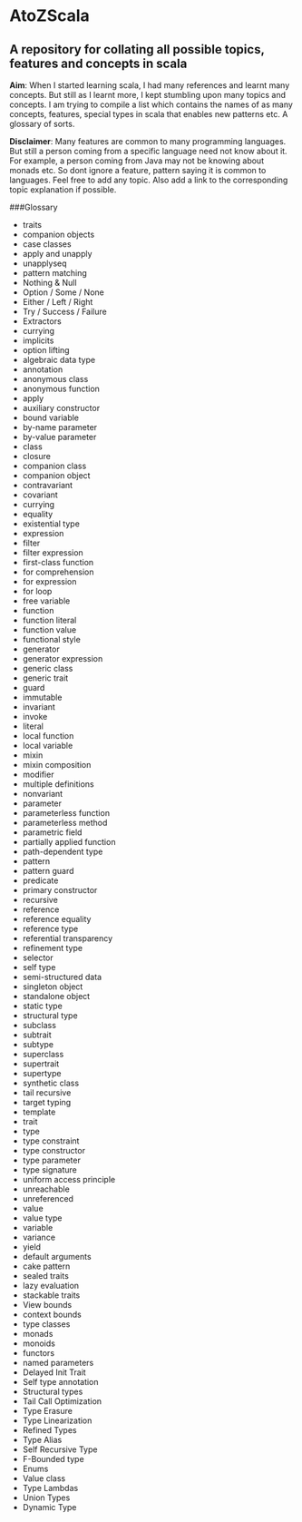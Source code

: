 AtoZScala
=========

## A repository for collating all possible topics, features and concepts in scala
**Aim**: When I started learning scala, I had many references and learnt many concepts. But still
as I learnt more, I kept stumbling upon many topics and concepts. I am trying to compile a list
which contains the names of as many concepts, features, special types in scala that enables new patterns etc.
A glossary of sorts.


**Disclaimer**: Many features are common to many programming languages. But still a person coming
from a specific language need not know about it. For example, a person coming from Java may not
be knowing about monads etc. So dont ignore a feature, pattern saying it is common to languages.
Feel free to add any topic. Also add a link to the corresponding topic explanation if possible.

###Glossary
* traits
* companion objects
* case classes
* apply and unapply
* unapplyseq
* pattern matching
* Nothing & Null
* Option / Some / None
* Either / Left / Right
* Try / Success / Failure
* Extractors
* currying
* implicits
* option lifting
* algebraic data type
* annotation
* anonymous class
* anonymous function
* apply
* auxiliary constructor
* bound variable
* by-name parameter
* by-value parameter
* class
* closure
* companion class
* companion object
* contravariant
* covariant
* currying
* equality
* existential type
* expression
* filter
* filter expression
* first-class function
* for comprehension
* for expression
* for loop
* free variable
* function
* function literal
* function value
* functional style
* generator
* generator expression
* generic class
* generic trait
* guard
* immutable
* invariant
* invoke
* literal
* local function
* local variable
* mixin
* mixin composition
* modifier
* multiple definitions
* nonvariant
* parameter
* parameterless function
* parameterless method
* parametric field
* partially applied function
* path-dependent type
* pattern
* pattern guard
* predicate
* primary constructor
* recursive
* reference
* reference equality
* reference type
* referential transparency
* refinement type
* selector
* self type
* semi-structured data
* singleton object
* standalone object
* static type
* structural type
* subclass
* subtrait
* subtype
* superclass
* supertrait
* supertype
* synthetic class
* tail recursive
* target typing
* template
* trait
* type
* type constraint
* type constructor
* type parameter
* type signature
* uniform access principle
* unreachable
* unreferenced
* value
* value type
* variable
* variance
* yield
* default arguments
* cake pattern
* sealed traits
* lazy evaluation
* stackable traits
* View bounds
* context bounds
* type classes
* monads
* monoids
* functors
* named parameters
* Delayed Init Trait
* Self type annotation
* Structural types
* Tail Call Optimization
* Type Erasure
* Type Linearization
* Refined Types
* Type Alias
* Self Recursive Type
* F-Bounded type
* Enums
* Value class
* Type Lambdas
* Union Types
* Dynamic Type
